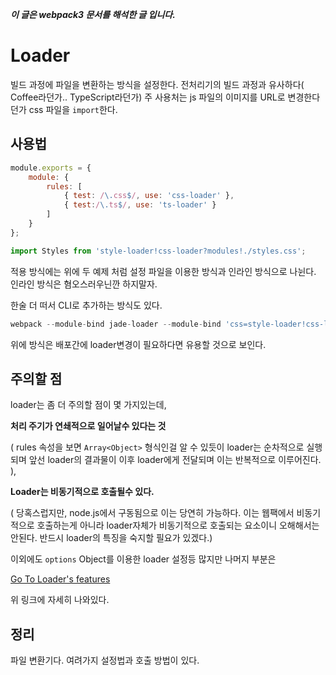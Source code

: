 ***이 글은 webpack3 문서를 해석한 글 입니다.***

# Loader
빌드 과정에 파일을 변환하는 방식을 설정한다. 
전처리기의 빌드 과정과 유사하다( Coffee라던가.. TypeScript라던가) 
주 사용처는 js 파일의 이미지를 URL로 변경한다던가 css 파일을 `import`한다.


## 사용법
```javascript
module.exports = {
    module: {
        rules: [
            { test: /\.css$/, use: 'css-loader' },
            { test:/\.ts$/, use: 'ts-loader' }
        ]
    }
};
```

```javascript
import Styles from 'style-loader!css-loader?modules!./styles.css';
```

적용 방식에는 위에 두 예제 처럼 설정 파일을 이용한 방식과 인라인 방식으로 나뉜다.
인라인 방식은 혐오스러우닌깐 하지말자.

한술 더 떠서 CLI로 추가하는 방식도 있다.
```javascript
webpack --module-bind jade-loader --module-bind 'css=style-loader!css-loader'
```

위에 방식은 배포간에 loader변경이 필요하다면 유용할 것으로 보인다.

## 주의할 점
loader는 좀 더 주의할 점이 몇 가지있는데, 

**처리 주기가 연쇄적으로 일어날수 있다는 것**

( rules 속성을 보면 `Array<Object>` 형식인걸 알 수 있듯이 loader는 순차적으로 실행되며 앞선 loader의 결과물이 이후 loader에게 전달되며 이는 반복적으로 이루어진다. ), 

**Loader는 비동기적으로 호출될수 있다.**

( 당혹스럽지만, node.js에서 구동됨으로 이는 당연히 가능하다. 이는 웹팩에서 비동기적으로 호출하는게 아니라 loader자체가 비동기적으로 호출되는 요소이니 오해해서는 안된다. 반드시 loader의 특징을 숙지할 필요가 있겠다.)

이외에도 `options` Object를 이용한 loader 설정등 많지만 나머지 부분은

[Go To Loader's features ](http://www.url.com)

위 링크에 자세히 나와있다.

## 정리
파일 변환기다. 여려가지 설정법과 호출 방법이 있다.

